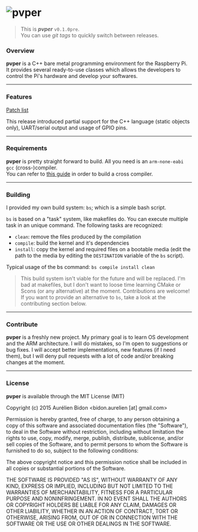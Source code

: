 ![pvper](raw.github.com/abidon/pvper/master/docs/pvper-logo.png)
===

> This is ___pvper___ `v0.1.0pre`.  
> You can use *git tags* to quickly switch between releases.


### Overview

__pvper__ is a C++ bare metal programming environment for the Raspberry Pi. It provides several ready-to-use classes which allows the developers to control the Pi's hardware and develop your softwares.

---
### Features

[Patch list](raw.github.com/abidon/pvper/master/docs/patch-list.txt)

This release introduced partial support for the C++ language (static objects only), UART/serial output and usage of GPIO pins.

---
### Requirements

__pvper__ is pretty straight forward to build. All you need is an `arm-none-eabi gcc` (cross-)compiler.  
You can refer to [this guide](http://wiki.osdev.org/GCC_Cross-Compiler) in order to build a cross compiler.

---
### Building

I provided my own build system: `bs`; which is a simple bash script.

`bs` is based on a "task" system, like makefiles do. You can execute multiple task in an unique command. The following tasks are recognized:

* `clean`: remove the files produced by the compilation
* `compile`: build the kernel and it's dependencies
* `install`: copy the kernel and required files on a bootable media (edit the path to the media by editing the `DESTINATION` variable of the `bs` script).

Typical usage of the bs command: `bs compile install clean`

> This build system isn't viable for the future and will be replaced.
> I'm bad at makefiles, but I don't want to loose time learning CMake or Scons (or any alternative) at the moment.
> Contributions are welcome! If you want to provide an alternative to `bs`, take a look at the contributing section below.

---
### Contribute

__pvper__ is a freshly new project. My primary goal is to learn OS development and the ARM architecture. I will do mistakes, so I'm open to suggestions or bug fixes. I will accept better implementations, new features (if I need them), but I will deny pull requests with a lot of code and/or breaking changes at the moment.

---
### License

__pvper__ is available through the MIT License (MIT)

Copyright (c) 2015 Aurélien Bidon &lt;bidon.aurelien [at] gmail.com&gt;

Permission is hereby granted, free of charge, to any person obtaining a copy
of this software and associated documentation files (the "Software"), to deal
in the Software without restriction, including without limitation the rights
to use, copy, modify, merge, publish, distribute, sublicense, and/or sell
copies of the Software, and to permit persons to whom the Software is
furnished to do so, subject to the following conditions:

The above copyright notice and this permission notice shall be included in
all copies or substantial portions of the Software.

THE SOFTWARE IS PROVIDED "AS IS", WITHOUT WARRANTY OF ANY KIND, EXPRESS OR
IMPLIED, INCLUDING BUT NOT LIMITED TO THE WARRANTIES OF MERCHANTABILITY,
FITNESS FOR A PARTICULAR PURPOSE AND NONINFRINGEMENT. IN NO EVENT SHALL THE
AUTHORS OR COPYRIGHT HOLDERS BE LIABLE FOR ANY CLAIM, DAMAGES OR OTHER
LIABILITY, WHETHER IN AN ACTION OF CONTRACT, TORT OR OTHERWISE, ARISING FROM,
OUT OF OR IN CONNECTION WITH THE SOFTWARE OR THE USE OR OTHER DEALINGS IN
THE SOFTWARE.